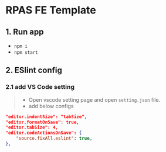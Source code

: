 # RPAS FE Template

## 1. Run app

- ``npm i``
- ``npm start``

## 2. ESlint config

### 2.1 add VS Code setting

> - Open vscode setting page and open ``setting.json`` file.
> - add below configs

```json
"editor.indentSize": "tabSize",
"editor.formatOnSave": true,
"editor.tabSize": 4,
"editor.codeActionsOnSave": {
    "source.fixAll.eslint": true,
},
```
